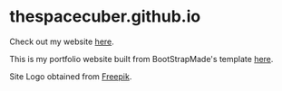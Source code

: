 # thespacecuber.github.io

Check out my website [here](https://www.royceho.net).

This is my portfolio website built from BootStrapMade's template [here](https://bootstrapmade.com/iportfolio-bootstrap-portfolio-websites-template/).

Site Logo obtained from [Freepik](https://www.freepik.com/vectors/logo). 
